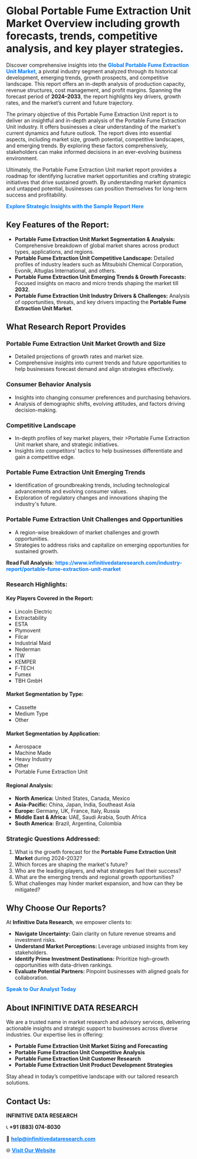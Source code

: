 <h1>Global Portable Fume Extraction Unit Market Overview including growth forecasts, trends, competitive analysis, and key player strategies.</h1>
<p>
Discover comprehensive insights into the 
<a href="https://www.infinitivedataresearch.com/industry-report/portable-fume-extraction-unit-market" rel="dofollow" style="color: #007BFF; text-decoration: none;"><strong>Global Portable Fume Extraction Unit Market</strong></a>, a pivotal industry segment analyzed through its historical development, emerging trends, growth prospects, and competitive landscape. This report offers an in-depth analysis of production capacity, revenue structures, cost management, and profit margins. Spanning the forecast period of <strong>2024–2033</strong>, the report highlights key drivers, growth rates, and the market’s current and future trajectory.
</p>
<p>
The primary objective of this Portable Fume Extraction Unit report is to deliver an insightful and in-depth analysis of the Portable Fume Extraction Unit industry. It offers businesses a clear understanding of the market's current dynamics and future outlook. The report dives into essential aspects, including market size, growth potential, competitive landscapes, and emerging trends. By exploring these factors comprehensively, stakeholders can make informed decisions in an ever-evolving business environment.
</p>
<p>
Ultimately, the Portable Fume Extraction Unit market report provides a roadmap for identifying lucrative market opportunities and crafting strategic initiatives that drive sustained growth. By understanding market dynamics and untapped potential, businesses can position themselves for long-term success and profitability.
</p>
<p>
<a href="https://www.infinitivedataresearch.com/request-sample/reportId=103254" style="color: #007BFF; text-decoration: none;"><strong>Explore Strategic Insights with the Sample Report Here</strong></a>
</p>

<h2>Key Features of the Report:</h2>
<ul>
<li><strong>Portable Fume Extraction Unit Market Segmentation & Analysis:</strong> Comprehensive breakdown of global market shares across product types, applications, and regions.</li>
<li><strong>Portable Fume Extraction Unit Competitive Landscape:</strong> Detailed profiles of industry leaders such as Mitsubishi Chemical Corporation, Evonik, Altuglas International, and others.</li>
<li><strong>Portable Fume Extraction Unit Emerging Trends & Growth Forecasts:</strong> Focused insights on macro and micro trends shaping the market till <strong>2032</strong>.</li>
<li><strong>Portable Fume Extraction Unit Industry Drivers & Challenges:</strong> Analysis of opportunities, threats, and key drivers impacting the <strong>Portable Fume Extraction Unit Market</strong>.</li>
</ul>

<h2>What Research Report Provides</h2>
<h3>Portable Fume Extraction Unit Market Growth and Size</h3>
<ul>
<li>Detailed projections of growth rates and market size.</li>
<li>Comprehensive insights into current trends and future opportunities to help businesses forecast demand and align strategies effectively.</li>
</ul>

<h3>Consumer Behavior Analysis</h3>
<ul>
<li>Insights into changing consumer preferences and purchasing behaviors.</li>
<li>Analysis of demographic shifts, evolving attitudes, and factors driving decision-making.</li>
</ul>

<h3>Competitive Landscape</h3>
<ul>
<li>In-depth profiles of key market players, their >Portable Fume Extraction Unit market share, and strategic initiatives.</li>
<li>Insights into competitors' tactics to help businesses differentiate and gain a competitive edge.</li>
</ul>

<h3>Portable Fume Extraction Unit Emerging Trends</h3>
<ul>
<li>Identification of groundbreaking trends, including technological advancements and evolving consumer values.</li>
<li>Exploration of regulatory changes and innovations shaping the industry's future.</li>
</ul>

<h3>Portable Fume Extraction Unit Challenges and Opportunities</h3>
<ul>
<li>A region-wise breakdown of market challenges and growth opportunities.</li>
<li>Strategies to address risks and capitalize on emerging opportunities for sustained growth.</li>
</ul>
<p><strong>Read Full Analysis:</strong> <a href="https://www.infinitivedataresearch.com/industry-report/portable-fume-extraction-unit-market" rel="dofollow" style="color: #007BFF; text-decoration: none;"><strong>https://www.infinitivedataresearch.com/industry-report/portable-fume-extraction-unit-market</strong></a></p>
<h3>Research Highlights:</h3>
<h4>Key Players Covered in the Report:</h4>
<ul><li>Lincoln Electric</li><li>Extractability</li><li>ESTA</li><li>Plymovent</li><li>Filcar</li><li>Industrial Maid</li><li>Nederman</li><li>ITW</li><li>KEMPER</li><li>F-TECH</li><li>Fumex</li><li>TBH GmbH</li></ul>
<h4>Market Segmentation by Type:</h4>
<ul><li>Cassette</li><li>Medium Type</li><li>Other</li></ul>
<h4>Market Segmentation by Application:</h4>
<ul><li>Aerospace</li><li>Machine Made</li><li>Heavy Industry</li><li>Other</li><li>Portable Fume Extraction Unit</li></ul>

<h4>Regional Analysis:</h4>
<ul>
<li><strong>North America:</strong> United States, Canada, Mexico</li>
<li><strong>Asia-Pacific:</strong> China, Japan, India, Southeast Asia</li>
<li><strong>Europe:</strong> Germany, UK, France, Italy, Russia</li>
<li><strong>Middle East & Africa:</strong> UAE, Saudi Arabia, South Africa</li>
<li><strong>South America:</strong> Brazil, Argentina, Colombia</li>
</ul>

<h3>Strategic Questions Addressed:</h3>
<ol>
<li>What is the growth forecast for the <strong>Portable Fume Extraction Unit Market</strong> during 2024–2032?</li>
<li>Which forces are shaping the market's future?</li>
<li>Who are the leading players, and what strategies fuel their success?</li>
<li>What are the emerging trends and regional growth opportunities?</li>
<li>What challenges may hinder market expansion, and how can they be mitigated?</li>
</ol>

<h2>Why Choose Our Reports?</h2>
<p>At <strong>Infinitive Data Research</strong>, we empower clients to:</p>
<ul>
<li><strong>Navigate Uncertainty:</strong> Gain clarity on future revenue streams and investment risks.</li>
<li><strong>Understand Market Perceptions:</strong> Leverage unbiased insights from key stakeholders.</li>
<li><strong>Identify Prime Investment Destinations:</strong> Prioritize high-growth opportunities with data-driven rankings.</li>
<li><strong>Evaluate Potential Partners:</strong> Pinpoint businesses with aligned goals for collaboration.</li>
</ul>
<p><a href="https://www.infinitivedataresearch.com/industry-report/portable-fume-extraction-unit-market" rel="dofollow" style="color: #007BFF; text-decoration: none;"><strong>Speak to Our Analyst Today</strong></a></p>

<h2>About INFINITIVE DATA RESEARCH</h2>
<p>We are a trusted name in market research and advisory services, delivering actionable insights and strategic support to businesses across diverse industries. Our expertise lies in offering:</p>
<ul>
<li><strong>Portable Fume Extraction Unit Market Sizing and Forecasting</strong></li>
<li><strong>Portable Fume Extraction Unit Competitive Analysis</strong></li>
<li><strong>Portable Fume Extraction Unit Customer Research</strong></li>
<li><strong>Portable Fume Extraction Unit Product Development Strategies</strong></li>
</ul>
<p>Stay ahead in today’s competitive landscape with our tailored research solutions.</p>

<h2>Contact Us:</h2>
<p><strong>INFINITIVE DATA RESEARCH</strong></p>
<p>📞 <strong>+91 (883) 074-8030</strong></p>
<p>📧 <strong><a href="mailto:help@infinitivedataresearch.com" style="color: #007BFF;">help@infinitivedataresearch.com</a></strong></p>
<p>🌐 <strong><a href="https://www.infinitivedataresearch.com" rel="dofollow" style="color: #007BFF;">Visit Our Website</a></strong></p>